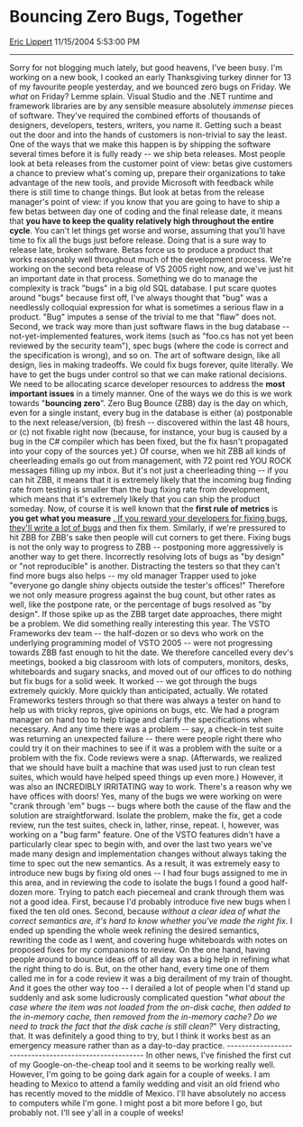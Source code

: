 <div id="page">

# Bouncing Zero Bugs, Together

[Eric Lippert](https://social.msdn.microsoft.com/profile/Eric%20Lippert) 11/15/2004 5:53:00 PM

-----

<div id="content">

Sorry for not blogging much lately, but good heavens, I've been busy. I'm working on a new book, I cooked an early Thanksgiving turkey dinner for 13 of my favourite people yesterday, and we bounced zero bugs on Friday. We *what* on Friday? Lemme splain. Visual Studio and the .NET runtime and framework libraries are by any sensible measure absolutely *immense* pieces of software. They've required the combined efforts of thousands of designers, developers, testers, writers, you name it. Getting such a beast out the door and into the hands of customers is non-trivial to say the least. One of the ways that we make this happen is by shipping the software several times before it is fully ready -- we ship beta releases. Most people look at beta releases from the customer point of view: betas give customers a chance to preview what's coming up, prepare their organizations to take advantage of the new tools, and provide Microsoft with feedback while there is still time to change things. But look at betas from the release manager's point of view: if you know that you are going to have to ship a few betas between day one of coding and the final release date, it means that **you have to keep the quality relatively high throughout the entire cycle**. You can't let things get worse and worse, assuming that you'll have time to fix all the bugs just before release. Doing that is a sure way to release late, broken software. Betas force us to produce a product that works reasonably well throughout much of the development process. We're working on the second beta release of VS 2005 right now, and we've just hit an important date in that process. Something we do to manage the complexity is track "bugs" in a big old SQL database. I put scare quotes around "bugs" because first off, I've always thought that "bug" was a needlessly colloquial expression for what is sometimes a serious flaw in a product. "Bug" imputes a sense of the trivial to me that "flaw" does not. Second, we track way more than just software flaws in the bug database -- not-yet-implemented features, work items (such as "foo.cs has not yet been reviewed by the security team"), spec bugs (where the code is correct and the specification is wrong), and so on. The art of software design, like all design, lies in making tradeoffs. We could fix bugs forever, quite literally. We have to get the bugs under control so that we can make rational decisions. We need to be allocating scarce developer resources to address the **most important issues** in a timely manner. One of the ways we do this is we work towards "**bouncing zero**". Zero Bug Bounce (ZBB) day is the day on which, even for a single instant, every bug in the database is either (a) postponable to the next release/version, (b) fresh -- discovered within the last 48 hours, or (c) not fixable right now (because, for instance, your bug is caused by a bug in the C\# compiler which has been fixed, but the fix hasn't propagated into your copy of the sources yet.) Of course, when we hit ZBB all kinds of cheerleading emails go out from management, with 72 point red YOU ROCK messages filling up my inbox. But it's not just a cheerleading thing -- if you can hit ZBB, it means that it is extremely likely that the incoming bug finding rate from testing is smaller than the bug fixing rate from development, which means that it's extremely likely that you can ship the product someday. Now, of course it is well known that the **first rule of metrics** is **you get what you measure** [<span class="underline">. If you reward your developers for fixing bugs, they'll write a lot of bugs</span>](http://www.flubu.com/comics/dilbert2.gif) and then fix them. Similarly, if we're pressured to hit ZBB for ZBB's sake then people will cut corners to get there. Fixing bugs is not the only way to progress to ZBB -- postponing more aggressively is another way to get there. Incorrectly resolving lots of bugs as "by design" or "not reproducible" is another. Distracting the testers so that they can't find more bugs also helps -- my old manager Trapper used to joke "everyone go dangle shiny objects outside the tester's offices\!" Therefore we not only measure progress against the bug count, but other rates as well, like the postpone rate, or the percentage of bugs resolved as "by design". If those spike up as the ZBB target date approaches, there might be a problem. We did something really interesting this year. The VSTO Frameworks dev team -- the half-dozen or so devs who work on the underlying programming model of VSTO 2005 -- were not progressing towards ZBB fast enough to hit the date. We therefore cancelled every dev's meetings, booked a big classroom with lots of computers, monitors, desks, whiteboards and sugary snacks, and moved out of our offices to do nothing but fix bugs for a solid week. It worked -- we got through the bugs extremely quickly. More quickly than anticipated, actually. We rotated Frameworks testers through so that there was always a tester on hand to help us with tricky repros, give opinions on bugs, etc. We had a program manager on hand too to help triage and clarify the specifications when necessary. And any time there was a problem -- say, a check-in test suite was returning an unexpected failure -- there were people right there who could try it on their machines to see if it was a problem with the suite or a problem with the fix. Code reviews were a snap. (Afterwards, we realized that we should have built a machine that was used just to run clean test suites, which would have helped speed things up even more.) However, it was also an INCREDIBLY IRRITATING way to work. There's a reason why we have offices with doors\! Yes, many of the bugs we were working on were "crank through 'em" bugs -- bugs where both the cause of the flaw and the solution are straightforward. Isolate the problem, make the fix, get a code review, run the test suites, check in, lather, rinse, repeat. I, however, was working on a "bug farm" feature. One of the VSTO features didn't have a particularly clear spec to begin with, and over the last two years we've made many design and implementation changes without always taking the time to spec out the new semantics. As a result, it was extremely easy to introduce new bugs by fixing old ones -- I had four bugs assigned to me in this area, and in reviewing the code to isolate the bugs I found a good half-dozen more. Trying to patch each piecemeal and crank through them was not a good idea. First, because I'd probably introduce five new bugs when I fixed the ten old ones. Second, because *without a clear idea of what the correct semantics are, it's hard to know whether you've made the right fix.* I ended up spending the whole week refining the desired semantics, rewriting the code as I went, and covering huge whiteboards with notes on proposed fixes for my companions to review. On the one hand, having people around to bounce ideas off of all day was a big help in refining what the right thing to do is. But, on the other hand, every time one of them called me in for a code review it was a big derailment of my train of thought. And it goes the other way too -- I derailed a lot of people when I'd stand up suddenly and ask some ludicrously complicated question "*what about the case where the item was not loaded from the on-disk cache, then added to the in-memory cache, then removed from the in-memory cache? Do we need to track the fact that the disk cache is still clean?*" Very distracting, that. It was definitely a good thing to try, but I think it works best as an emergency measure rather than as a day-to-day practice. ------------------------------------------------------- In other news, I've finished the first cut of my Google-on-the-cheap tool and it seems to be working really well. However, I'm going to be going dark again for a couple of weeks. I am heading to Mexico to attend a family wedding and visit an old friend who has recently moved to the middle of Mexico. I'll have absolutely no access to computers while I'm gone. I might post a bit more before I go, but probably not. I'll see y'all in a couple of weeks\!

</div>

</div>

